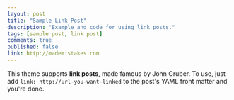 ```yaml
---
layout: post
title: "Sample Link Post"
description: "Example and code for using link posts."
tags: [sample post, link post]
comments: true
published: false
link: http://mademistakes.com  
---
```


This theme supports **link posts**, made famous by John Gruber. To use, just add `link: http://url-you-want-linked` to the post's YAML front matter and you're done.